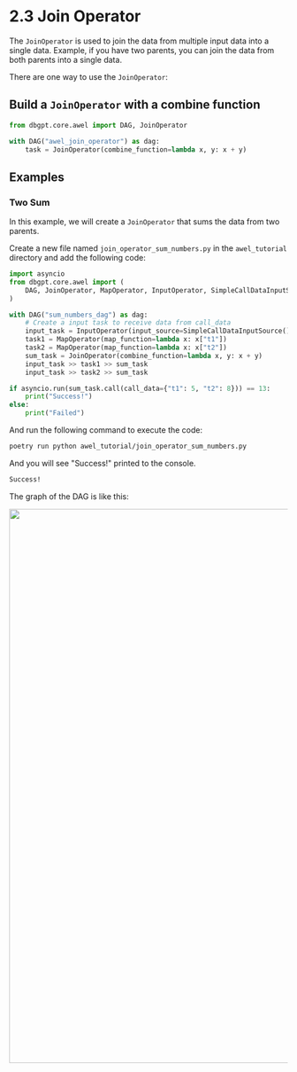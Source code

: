 # 2.3 Join Operator

The `JoinOperator` is used to join the data from multiple input data into a single data.
Example, if you have two parents, you can join the data from both parents into a single 
data.

There are one way to use the `JoinOperator`:

## Build a `JoinOperator` with a combine function

```python
from dbgpt.core.awel import DAG, JoinOperator

with DAG("awel_join_operator") as dag:
    task = JoinOperator(combine_function=lambda x, y: x + y)
```


## Examples

### Two Sum

In this example, we will create a `JoinOperator` that sums the data from two parents.

Create a new file named `join_operator_sum_numbers.py` in the `awel_tutorial` directory and add the following code:
```python
import asyncio
from dbgpt.core.awel import (
    DAG, JoinOperator, MapOperator, InputOperator, SimpleCallDataInputSource
)

with DAG("sum_numbers_dag") as dag:
    # Create a input task to receive data from call_data
    input_task = InputOperator(input_source=SimpleCallDataInputSource())
    task1 = MapOperator(map_function=lambda x: x["t1"])
    task2 = MapOperator(map_function=lambda x: x["t2"])
    sum_task = JoinOperator(combine_function=lambda x, y: x + y)
    input_task >> task1 >> sum_task
    input_task >> task2 >> sum_task

if asyncio.run(sum_task.call(call_data={"t1": 5, "t2": 8})) == 13:
    print("Success!")
else:
    print("Failed")
```

And run the following command to execute the code:
```bash
poetry run python awel_tutorial/join_operator_sum_numbers.py
```

And you will see "Success!" printed to the console.
```bash
Success!
```

The graph of the DAG is like this:


<p align="left">
  <img src={'/img/awel/awel_tutorial/join_operator_example_1.png'} width="1000px" />
</p>
